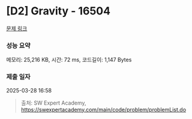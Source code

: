 # [D2] Gravity - 16504 

[문제 링크](https://swexpertacademy.com/main/code/problem/problemDetail.do?contestProbId=AYZOEkza5qMDFARc) 

### 성능 요약

메모리: 25,216 KB, 시간: 72 ms, 코드길이: 1,147 Bytes

### 제출 일자

2025-03-28 16:58



> 출처: SW Expert Academy, https://swexpertacademy.com/main/code/problem/problemList.do